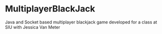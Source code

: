 # MultiplayerBlackJack

Java and Socket based multiplayer blackjack game developed for a class at SIU with Jessica Van Meter
